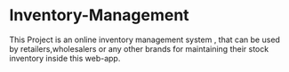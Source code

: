 # Inventory-Management
This Project  is an online inventory management system , that can be used by retailers,wholesalers or any other brands for maintaining their stock inventory inside this web-app.
